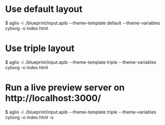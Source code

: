 # Use default layout
$ aglio -i ./blueprint/input.apib --theme-template default --theme-variables cyborg -o index.html 


# Use triple layout
$ aglio -i ./blueprint/input.apib --theme-template triple --theme-variables cyborg -o index.html


# Run a live preview server on http://localhost:3000/
$ aglio -i ./blueprint/input.apib --theme-template triple --theme-variables cyborg -o index.html -s